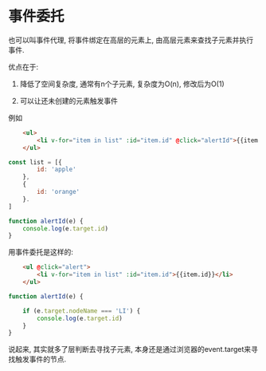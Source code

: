 # 事件委托

也可以叫事件代理, 将事件绑定在高层的元素上, 由高层元素来查找子元素并执行事件. 

优点在于: 

1. 降低了空间复杂度, 通常有n个子元素, 复杂度为O(n), 修改后为O(1)

2. 可以让还未创建的元素触发事件

例如

``` html
    <ul>
        <li v-for="item in list" :id="item.id" @click="alertId">{{item.id}}</li>
    </ul>
```

``` js
const list = [{
        id: 'apple'
    },
    {
        id: 'orange'
    }.
]

function alertId(e) {
    console.log(e.target.id)
}
```

用事件委托是这样的: 

``` html
    <ul @click="alert">
        <li v-for="item in list" :id="item.id">{{item.id}}</li>
    </ul>
```

``` js
function alertId(e) {

    if (e.target.nodeName === 'LI') {
        console.log(e.target.id)
    }
}
```

说起来, 其实就多了层判断去寻找子元素, 本身还是通过浏览器的event.target来寻找触发事件的节点. 


